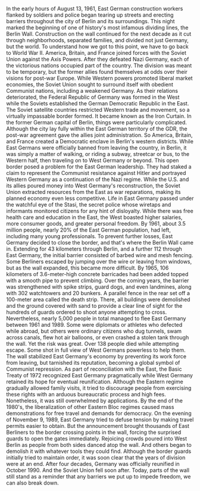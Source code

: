 In the early hours of August 13, 1961, East German construction workers flanked by soldiers and police began tearing up streets and erecting barriers throughout the city of Berlin and its surroundings. This night marked the beginning of one of history's most infamous dividing lines, the Berlin Wall. Construction on the wall continued for the next decade as it cut through neighborhoods, separated families, and divided not just Germany, but the world. To understand how we got to this point, we have to go back to World War II. America, Britain, and France joined forces with the Soviet Union against the Axis Powers. After they defeated Nazi Germany, each of the victorious nations occupied part of the country. The division was meant to be temporary, but the former allies found  themselves at odds over their visions for post-war Europe. While Western powers promoted liberal market economies, the Soviet Union sought to surround itself with obedient Communist nations, including a weakened Germany. As their relations deteriorated, the Federal Republic of Germany was formed in the West while the Soviets established the German Democratic Republic in the East. The Soviet satellite countries restricted Western trade and movement, so a virtually impassable border formed. It became known as the Iron Curtain. In the former German capital of Berlin, things were particularly complicated. Although the city lay fully within the East German territory of the GDR, the post-war agreement gave the allies joint administration. So America, Britain, and France created a Democratic enclave in Berlin's western districts. While East Germans were officially banned from leaving the country, in Berlin, it was simply  a matter of walking, or riding a subway, streetcar or bus, to the Western half, then traveling on to West Germany or beyond. This open border posed a problem for the East German leadership. They had staked a claim to represent the Communist resistance against Hitler and portrayed Western Germany as a continuation of the Nazi regime. While the U.S. and its allies poured money into West Germany's reconstruction, the Soviet Union extracted resources from the East as war reparations, making its planned economy  even less competitive. Life in East Germany passed under the watchful eye of the Stasi, the secret police whose wiretaps  and informants monitored citizens for any hint of disloyalty. While there was free health care and education in the East, the West boasted higher salaries, more consumer goods, and greater personal freedom. By 1961, about 3.5 million people, nearly 20% of the East German population, had left,  including many young professionals. To prevent further losses, East Germany decided to close the border, and that's where the Berlin Wall came in. Extending for 43 kilometers through Berlin, and a further 112 through East Germany, the initial barrier consisted of barbed wire and mesh fencing. Some Berliners escaped by jumping over the wire or leaving from windows, but as the wall expanded, this became more difficult. By 1965, 106 kilometers of 3.6-meter-high concrete barricades had been added topped with a smooth  pipe to prevent climbing. Over the coming years, the barrier was strengthened with spike strips, guard dogs, and even landmines, along with 302 watchtowers and 20 bunkers. A parallel fence in the rear set off a 100-meter area called the death strip. There, all buildings were demolished and the ground covered with sand to provide a clear line of sight for the hundreds of guards ordered to shoot anyone  attempting to cross. Nevertheless, nearly 5,000 people in total managed to flee East Germany between 1961 and 1989. Some were diplomats or athletes who defected while abroad, but others were ordinary citizens who dug tunnels, swam across canals, flew hot air balloons, or even crashed a stolen tank through the wall. Yet the risk was great. Over 138 people died while attempting escape. Some shot in full view of West Germans powerless to help them. The wall stabilized East Germany's economy by preventing its work force from leaving, but tarnished its reputation, becoming a global symbol  of Communist repression. As part of reconciliation with the East, the Basic Treaty of 1972 recognized East Germany pragmatically while West Germany retained its hope for eventual reunification. Although the Eastern regime gradually allowed family visits, it tried to discourage people from exercising these rights with an arduous bureaucratic process and high fees. Nonetheless, it was still overwhelmed by applications. By the end of the 1980's, the liberalization of  other Eastern Bloc regimes caused mass demonstrations for free travel and demands for democracy. On the evening of November 9, 1989, East Germany tried to defuse tension by making travel permits easier to obtain. But the announcement brought thousands of East Berliners to the border crossing points in the wall, forcing the surprised guards to open the gates immediately. Rejoicing crowds poured into West Berlin as people from both sides danced  atop the wall. And others began to demolish it  with whatever tools they could find. Although the border guards initially tried to maintain order, it was soon clear that the years of division were at an end. After four decades, Germany was officially reunified in October 1990. And the Soviet Union fell soon after. Today, parts of the wall still  stand as a reminder that any barriers we put up  to impede freedom, we can also break down. 